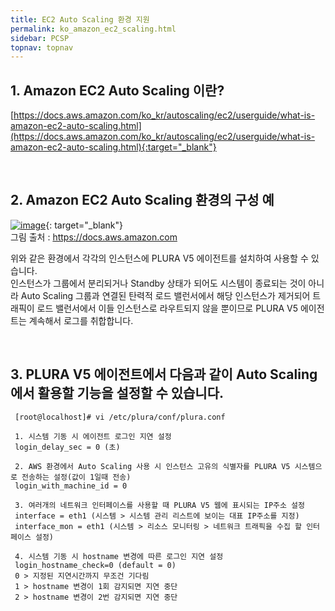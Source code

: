 ```yaml
---
title: EC2 Auto Scaling 환경 지원
permalink: ko_amazon_ec2_scaling.html
sidebar: PCSP
topnav: topnav
---
```


## 1. Amazon EC2 Auto Scaling 이란?  
[https://docs.aws.amazon.com/ko_kr/autoscaling/ec2/userguide/what-is-amazon-ec2-auto-scaling.html](https://docs.aws.amazon.com/ko_kr/autoscaling/ec2/userguide/what-is-amazon-ec2-auto-scaling.html){:target="_blank"}

<br />

## 2. Amazon EC2 Auto Scaling 환경의 구성 예

[![image](/docs/images/Public_Cloud/ec2_autoscaling/01.png)](/docs/images/Public_Cloud/ec2_autoscaling/01.png){: target="_blank"}  
그림 출처 : https://docs.aws.amazon.com

위와 같은 환경에서 각각의 인스턴스에 PLURA V5 에이전트를 설치하여 사용할 수 있습니다.  
인스턴스가 그룹에서 분리되거나 Standby 상태가 되어도 시스템이 종료되는 것이 아니라 Auto Scaling 그룹과 연결된 탄력적 로드 밸런서에서 해당 인스턴스가 제거되어 트래픽이 로드 밸런서에서 이들 인스턴스로 라우트되지 않을 뿐이므로 PLURA V5 에이전트는 계속해서 로그를 취합합니다.

<br />

## 3. PLURA V5 에이전트에서 다음과 같이 Auto Scaling 에서 활용할 기능을 설정할 수 있습니다.

     [root@localhost]# vi /etc/plura/conf/plura.conf

     1. 시스템 기동 시 에이전트 로그인 지연 설정  
     login_delay_sec = 0 (초)

     2. AWS 환경에서 Auto Scaling 사용 시 인스턴스 고유의 식별자를 PLURA V5 시스템으로 전송하는 설정(값이 1일때 전송)  
     login_with_machine_id = 0

     3. 여러개의 네트워크 인터페이스를 사용할 때 PLURA V5 웹에 표시되는 IP주소 설정  
     interface = eth1 (시스템 > 시스템 관리 리스트에 보이는 대표 IP주소를 지정)  
     interface_mon = eth1 (시스템 > 리소스 모니터링 > 네트워크 트래픽을 수집 할 인터페이스 설정)
      
     4. 시스템 기동 시 hostname 변경에 따른 로그인 지연 설정  
     login_hostname_check=0 (default = 0)  
     0 > 지정된 지연시간까지 무조건 기다림  
     1 > hostname 변경이 1회 감지되면 지연 중단  
     2 > hostname 변경이 2번 감지되면 지연 중단
